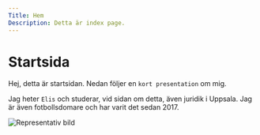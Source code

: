 ```yaml
---
Title: Hem
Description: Detta är index page.
---
```


# Startsida

Hej, detta är startsidan. Nedan följer en `kort presentation` om mig.

Jag heter `Elis` och studerar, vid sidan om detta, även juridik i Uppsala. Jag är även fotbollsdomare och har varit det sedan 2017.

![Representativ bild](image/represent.jpg)
